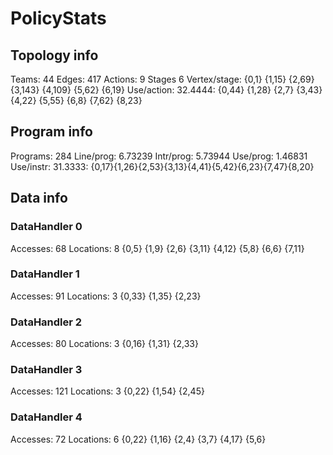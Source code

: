 # PolicyStats
## Topology info
Teams:		44
Edges:		417
Actions:	9
Stages		6
Vertex/stage:	{0,1} {1,15} {2,69} {3,143} {4,109} {5,62} {6,19} 
Use/action:	32.4444: {0,44} {1,28} {2,7} {3,43} {4,22} {5,55} {6,8} {7,62} {8,23} 

## Program info
Programs:	284
Line/prog:	6.73239
Intr/prog:	5.73944
Use/prog:	1.46831
Use/instr:	31.3333: {0,17}{1,26}{2,53}{3,13}{4,41}{5,42}{6,23}{7,47}{8,20}

## Data info

### DataHandler 0
Accesses:	68
Locations:	8
{0,5} {1,9} {2,6} {3,11} {4,12} {5,8} {6,6} {7,11} 

### DataHandler 1
Accesses:	91
Locations:	3
{0,33} {1,35} {2,23} 

### DataHandler 2
Accesses:	80
Locations:	3
{0,16} {1,31} {2,33} 

### DataHandler 3
Accesses:	121
Locations:	3
{0,22} {1,54} {2,45} 

### DataHandler 4
Accesses:	72
Locations:	6
{0,22} {1,16} {2,4} {3,7} {4,17} {5,6} 